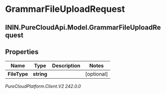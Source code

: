 # GrammarFileUploadRequest

## ININ.PureCloudApi.Model.GrammarFileUploadRequest

## Properties

|Name | Type | Description | Notes|
|------------ | ------------- | ------------- | -------------|
| **FileType** | **string** |  | [optional] |



_PureCloudPlatform.Client.V2 242.0.0_

